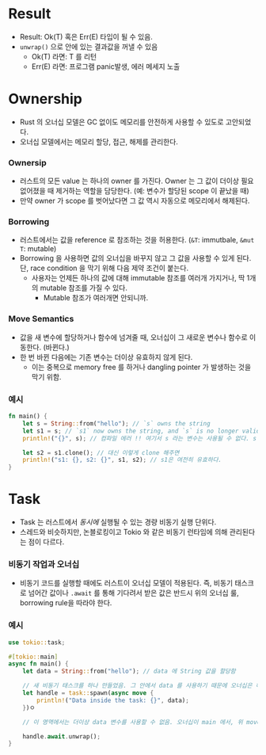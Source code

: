 # Result

- Result: Ok(T) 혹은 Err(E) 타입이 될 수 있음.
- `unwrap()` 으로 안에 있는 결과값을 꺼낼 수 있음
  - Ok(T) 라면: T 를 리턴
  - Err(E) 라면: 프로그램 panic발생, 에러 메세지 노출

# Ownership

- Rust 의 오너십 모델은 GC 없이도 메모리를 안전하게 사용할 수 있도로 고안되었다.
- 오너십 모델에서는 메모리 할당, 접근, 해제를 관리한다.

### Ownersip

- 러스트의 모든 value 는 하나의 owner 를 가진다. Owner 는 그 값이 더이상 필요없어졌을 때 제거하는 역할을 담당한다. (예: 변수가 할당된 scope 이 끝났을 때)
- 만약 owner 가 scope 를 벗어났다면 그 값 역시 자동으로 메모리에서 해제된다.

### Borrowing

- 러스트에서는 값을 reference 로 참조하는 것을 허용한다. (`&T`: immutbale, `&mut T`: mutable)
- Borrowing 을 사용하면 값의 오너십을 바꾸지 않고 그 값을 사용할 수 있게 된다. 단, race condition 을 막기 위해 다음 제약 조건이 붙는다.
  - 사용자는 언제든 하나의 값에 대해 immutable 참조를 여러개 가지거나, 딱 1개의 mutable 참조를 가질 수 있다.
    - Mutable 참조가 여러개면 안되니까.

### Move Semantics

- 값을 새 변수에 할당하거나 함수에 넘겨줄 때, 오너십이 그 새로운 변수나 함수로 이동한다. (바뀐다.)
- 한 번 바뀐 다음에는 기존 변수는 더이상 유효하지 않게 된다.
  - 이는 중복으로 memory free 를 하거나 dangling pointer 가 발생하는 것을 막기 위함.

### 예시

```rust
fn main() {
    let s = String::from("hello"); // `s` owns the string
    let s1 = s; // `s1` now owns the string, and `s` is no longer valid
    println!("{}", s); // 컴파일 에러 !! 여기서 s 라는 변수는 사용될 수 없다. s 라는 변수의 값이 s1에 할당됨과 동시에, 그 값에 대한 소유권은 s1 으로 넘어가고 s 는 더이상 유효하지 않은 변수가 되어버렸기 때문.

    let s2 = s1.clone(); // 대신 이렇게 clone 해주면
    println!("s1: {}, s2: {}", s1, s2); // s1은 여전히 유효하다.
}
```

# Task

- Task 는 러스트에서 _동시에_ 실행될 수 있는 경량 비동기 실행 단위다.
- 스레드와 비슷하지만, 논블로킹이고 Tokio 와 같은 비동기 런타임에 의해 관리된다는 점이 다르다.

### 비동기 작업과 오너십

- 비동기 코드를 실행할 때에도 러스트이 오너십 모델이 적용된다. 즉, 비동기 태스크로 넘어간 값이나 `.await` 를 통해 기다려서 받은 값은 반드시 위의 오너십 룰, borrowing rule을 따라야 한다.

### 예시

```rust
use tokio::task;

#[tokio::main]
async fn main() {
    let data = String::from("hello"); // data 에 String 값을 할당함

    // 새 비동기 태스크를 하나 만들었음. 그 안에서 data 를 사용하기 때문에 오너십은 해당 태스크가 갖게 된다.
    let handle = task::spawn(async move {
        println!("Data inside the task: {}", data);
    })ㅇ

    // 이 영역에서는 더이상 data 변수를 사용할 수 없음. 오너십이 main 에서, 위 move 로 넘어갔기 때문이다.

    handle.await.unwrap();
}
```

